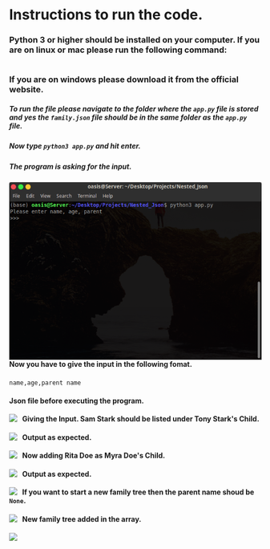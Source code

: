 # Instructions to run the code.
### Python 3 or higher should be installed on your computer. If you are on linux or mac please run the following command:
```sudo apt-get install python3
```
### If you are on windows please download it from the official website.
##### To run the file please navigate to the folder where the   ```app.py``` file is stored and yes the ```family.json``` file should be in the same folder as the ```app.py``` file.
##### Now type ```python3 app.py``` and hit enter.
##### The program is asking for the input.
<img src="https://raw.githubusercontent.com/akhilrawat001/Nested_Json/master/images/image1.png"
     style="float: left; margin-right: 10px;" />
#### Now you have to give the input in the following fomat.
```name,age,parent name```
#### Json file before executing the program.
<img src="https://raw.githubusercontent.com/akhilrawat001/Nested_Json/master/images/json1.png"
     style="float: left; margin-right: 10px;" />
#### Giving the Input. Sam Stark should be listed under Tony Stark's Child.
<img src="https://raw.githubusercontent.com/akhilrawat001/Nested_Json/master/images/image2.png"
     style="float: left; margin-right: 10px;" />
#### Output as expected.
<img src="https://raw.githubusercontent.com/akhilrawat001/Nested_Json/master/images/json2.png"
     style="float: left; margin-right: 10px;" />
#### Now adding Rita Doe as Myra Doe's Child.
<img src="https://raw.githubusercontent.com/akhilrawat001/Nested_Json/master/images/image3.png"
     style="float: left; margin-right: 10px;" />
#### Output as expected.
<img src="https://raw.githubusercontent.com/akhilrawat001/Nested_Json/master/images/json3.png"
     style="float: left; margin-right: 10px;" />
#### If you want to start a new family tree then the parent name shoud be ```None```.
<img src="https://raw.githubusercontent.com/akhilrawat001/Nested_Json/master/images/image4.png"
     style="float: left; margin-right: 10px;" />
#### New family tree added in the array.
<img src="https://raw.githubusercontent.com/akhilrawat001/Nested_Json/master/images/json4.png"
     style="float: left; margin-right: 10px;" />
